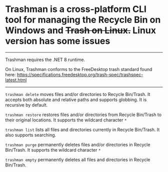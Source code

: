 ﻿# Trashman is a cross-platform CLI tool for managing the Recycle Bin on Windows and ~~Trash on Linux.~~  Linux version has some issues

---
Trashman requires the .NET 8 runtime.

On Linux, Trashman conforms to the FreeDesktop trash standard found here: https://specifications.freedesktop.org/trash-spec/trashspec-latest.html

---

`trashman delete` moves files and/or directories to Recycle Bin/Trash.
It accepts both absolute and relative paths and supports globbing.
It is recursive by default.

`trashman restore` restores files and/or directories from Recycle Bin/Trash to their original locations.
It supports the wildcard character `*`

`trashman list` lists all files and directories currently in Recycle Bin/Trash.
It also supports searching.

`trashman purge` permanently deletes files and/or directories in Recycle Bin/Trash. 
It supports the wildcard character `*`

`trashman empty` permanently deletes all files and directories in Recycle Bin/Trash.
